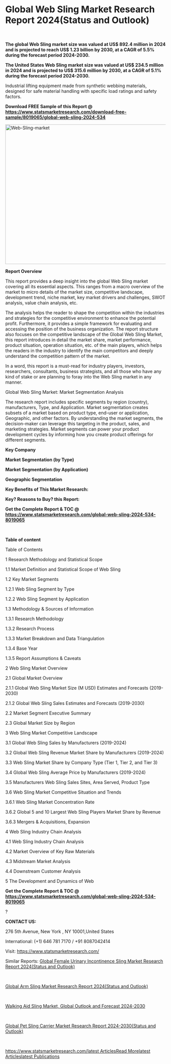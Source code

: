 <h1>Global Web Sling Market Research Report 2024(Status and Outlook)</h1><br/><p><strong>The global Web Sling market size was valued at US$ 892.4 million in 2024 and is projected to reach US$ 1.23 billion by 2030, at a <strong>CAGR</strong> of 5.5% during the forecast period 2024-2030.</strong></p>
 
 
 
 <p><strong>The United States Web Sling market size was valued at US$ 234.5 million in 2024 and is projected to US$ 315.6 million by 2030, at a <strong>CAGR</strong> of 5.1% during the forecast period 2024-2030.</strong></p>
 
 
 
 <p>Industrial lifting equipment made from synthetic webbing materials, designed for safe material handling with specific load ratings and safety factors.</p>
 
 
 
 <p><strong>Download FREE Sample of this Report @ <a href="https://www.statsmarketresearch.com/download-free-sample/8019065/global-web-sling-2024-534">https://www.statsmarketresearch.com/download-free-sample/8019065/global-web-sling-2024-534</a></strong></p>
 
 
 
 <p><img alt="Web-Sling-market" src="https://www.grandresearchstore.com/assets/report-images/Web_Sling_market.png" style="width: 730px; height: 438px;" /></p>
 
 
 
 <p><strong>Report Overview</strong></p>
 
 
 
 <p>This report provides a deep insight into the global Web Sling market covering all its essential aspects. This ranges from a macro overview of the market to micro details of the market size, competitive landscape, development trend, niche market, key market drivers and challenges, SWOT analysis, value chain analysis, etc.</p>
 
 
 
 <p>The analysis helps the reader to shape the competition within the industries and strategies for the competitive environment to enhance the potential profit. Furthermore, it provides a simple framework for evaluating and accessing the position of the business organization. The report structure also focuses on the competitive landscape of the Global Web Sling Market, this report introduces in detail the market share, market performance, product situation, operation situation, etc. of the main players, which helps the readers in the industry to identify the main competitors and deeply understand the competition pattern of the market.</p>
 
 
 
 <p>In a word, this report is a must-read for industry players, investors, researchers, consultants, business strategists, and all those who have any kind of stake or are planning to foray into the Web Sling market in any manner.</p>
 
 
 
 <p>Global Web Sling Market: Market Segmentation Analysis</p>
 
 
 
 <p>The research report includes specific segments by region (country), manufacturers, Type, and Application. Market segmentation creates subsets of a market based on product type, end-user or application, Geographic, and other factors. By understanding the market segments, the decision-maker can leverage this targeting in the product, sales, and marketing strategies. Market segments can power your product development cycles by informing how you create product offerings for different segments.</p>
 
 
 
 <p><strong>Key Company</strong></p>
 
 
 
 <p><strong>Market Segmentation (by Type)</strong></p>
 
 
 
 <p><strong>Market Segmentation (<strong>by Application</strong>)</strong></p>
 
 
 
 <p><strong>Geographic Segmentation</strong></p>
 
 
 
 <p><strong>Key Benefits of This Market Research:</strong></p>
 
 
 
 <p><strong>Key? <strong>Reasons to Buy</strong>? this Report:</strong></p>
 
 
 
 <div><b>Get the Complete Report & TOC @ <a href="https://www.statsmarketresearch.com/global-web-sling-2024-534-8019065">https://www.statsmarketresearch.com/global-web-sling-2024-534-8019065</a></b></div>
 
 
 
 <p><br />
 
 <b>Table of content</b></p>
 
 
 
 <p>Table of Contents<br />
 
 1 Research Methodology and Statistical Scope<br />
 
 1.1 Market Definition and Statistical Scope of Web Sling<br />
 
 1.2 Key Market Segments<br />
 
 1.2.1 Web Sling Segment by Type<br />
 
 1.2.2 Web Sling Segment by Application<br />
 
 1.3 Methodology & Sources of Information<br />
 
 1.3.1 Research Methodology<br />
 
 1.3.2 Research Process<br />
 
 1.3.3 Market Breakdown and Data Triangulation<br />
 
 1.3.4 Base Year<br />
 
 1.3.5 Report Assumptions & Caveats<br />
 
 2 Web Sling Market Overview<br />
 
 2.1 Global Market Overview<br />
 
 2.1.1 Global Web Sling Market Size (M USD) Estimates and Forecasts (2019-2030)<br />
 
 2.1.2 Global Web Sling Sales Estimates and Forecasts (2019-2030)<br />
 
 2.2 Market Segment Executive Summary<br />
 
 2.3 Global Market Size by Region<br />
 
 3 Web Sling Market Competitive Landscape<br />
 
 3.1 Global Web Sling Sales by Manufacturers (2019-2024)<br />
 
 3.2 Global Web Sling Revenue Market Share by Manufacturers (2019-2024)<br />
 
 3.3 Web Sling Market Share by Company Type (Tier 1, Tier 2, and Tier 3)<br />
 
 3.4 Global Web Sling Average Price by Manufacturers (2019-2024)<br />
 
 3.5 Manufacturers Web Sling Sales Sites, Area Served, Product Type<br />
 
 3.6 Web Sling Market Competitive Situation and Trends<br />
 
 3.6.1 Web Sling Market Concentration Rate<br />
 
 3.6.2 Global 5 and 10 Largest Web Sling Players Market Share by Revenue<br />
 
 3.6.3 Mergers & Acquisitions, Expansion<br />
 
 4 Web Sling Industry Chain Analysis<br />
 
 4.1 Web Sling Industry Chain Analysis<br />
 
 4.2 Market Overview of Key Raw Materials<br />
 
 4.3 Midstream Market Analysis<br />
 
 4.4 Downstream Customer Analysis<br />
 
 5 The Development and Dynamics of Web</p>
 
 
 
 <div><b>Get the Complete Report & TOC @ <a href="https://www.statsmarketresearch.com/global-web-sling-2024-534-8019065">https://www.statsmarketresearch.com/global-web-sling-2024-534-8019065</a></b></div>
 
 
 
 <p>? </p>
 
 
 
 <p><b>CONTACT US:</b><br />
 
 276 5th Avenue, New York , NY 10001,United States<br />
 
 International: (+1) 646 781 7170 / +91 8087042414<br />
 
 Visit: <a href="https://www.statsmarketresearch.com/">https://www.statsmarketresearch.com/</a><br />
 
 Similar Reports: <a href="https://www.statsmarketresearch.com/global-web-sling-2024-534-8019065">Global Female Urinary Incontinence Sling Market Research Report 2024(Status and Outlook)</a><br />
 
 <br />
 
 <a href="https://www.statsmarketresearch.com/global-web-sling-2024-534-8019065">Global Arm Sling Market Research Report 2024(Status and Outlook)</a><br />
 
 <br />
 
 <a href="https://www.statsmarketresearch.com/global-web-sling-2024-534-8019065">Walking Aid Sling Market, Global Outlook and Forecast 2024-2030</a><br />
 
 <br />
 
 <a href="https://www.statsmarketresearch.com/global-web-sling-2024-534-8019065">Global Pet Sling Carrier Market Research Report 2024-2030(Status and Outlook)</a><br />
 
 <br />
 
 <a href="https://gyeongbokgung.com">https://www.statsmarketresearch.com/</a><a href="https://hallyeomaritime.com">latest Articles</a><a href="https://jingwansa.com">Read More</a><a href="https://nguoiviet.jp/">latest Articles</a><a href="https://www.intelmarketresearch.com/">latest Publications</a></p>